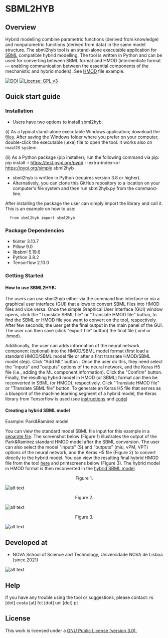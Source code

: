 # SBML2HYB
## Overview
Hybrid modelling combine parametric functions (derived from knowledge) and nonparametric functions (derived from data) in the same model structure.
The sbml2hyb tool is an stand-alone executable application for [SBML](https://synonym.caltech.edu/) compatible hybrid modelling. The tool is written in Python and can be used for converting between SBML format and HMOD (intermediate format — enabling communication between the essential components of the mechanistic and hybrid models). See [HMOD](https://github.com/rs-costa/sbml2hyb/blob/main/models/chassagnole1standard.hmod) file example.

[![DOI](https://zenodo.org/badge/DOI/10.5281/zenodo.7293206.svg)](https://doi.org/10.5281/zenodo.7293206) [![License: GPL v3](https://img.shields.io/badge/License-GPLv3-blue.svg)](https://www.gnu.org/licenses/gpl-3.0)

## Quick start guide
### Installation
- Users have two options to install sbml2hyb:

(i) As a typical stand-alone executable Windows application; download the [files](https://drive.google.com/drive/folders/1yBpSaXts-D1bMXjq8MO6AbJkOjSibOji?usp=share_link). After saving the Windows folder where you prefer on your computer, double-click the executable (.exe) file to open the tool. It works also on macOS system. 

(ii) As a Python package (pip installer); run the following command via pip:
pip install -i https://test.pypi.org/pypi/ --extra-index-url https://pypi.org/simple sbml2hyb
- sbml2hyb is written in Python (requires version 3.8 or higher).
- Alternatively, you can clone this GitHub repository to a location on your computer's file system and then run sbml2hyb.py from the command-line.

After installing the package the user can simply import the library and call it. This is an example on how to use:

      from sbml2hyb import sbml2hyb

### Package Dependencies
- tkinter 3.10.7  
- Pillow 9.0  
- libsbml 5.19.6 
- Python 3.8.2
- Tensorflow 2.10.0

### Getting Started
#### How to use SBML2HYB:

The users can use sbml2hyb either via the command line interface or via a graphical user interface (GUI) that allows to convert SBML files into HMOD files and vice versa. 
Once the simple Graphical User Interface (GUI) window opens, click the "Translate SBML file" or "Translate HMOD file" button, to find the SBML or HMOD file you want to convert on the tool, respectively.  After few seconds, the user get the final output in the main panel of the GUI. The user can then save (click "export file" button) the final file (.xml or .hmod). 

Additionally, the user can adds information of the neural network component (optional) into the HMOD/SBML model format (first load a standard HMOD/SBML model file or after a first translate HMOD/SBML model step).  Click "Add ML" button  . Once the user do this, they need select the "inputs" and "outputs" options of the neural network, and the Keras H5 file (i.e., adding the ML component information). Click the "Confirm" button. Finally, the resulting hybrid model in HMOD (or SBML) format can then be reconverted in SBML (or HMOD), respectively. Click "Translate HMOD file" or "Translate SBML file" button. To generate an Keras H5 file that serves as a blueprint of the machine learning segment of a hybrid model, the Keras library from Tensorflow is used (see [instructions](https://github.com/rs-costa/sbml2hyb/blob/main/models/keras_H5/instructions_createH5.txt) and [code](https://github.com/rs-costa/sbml2hyb/blob/main/models/keras_H5/create_keras_h5.ipynb))


#### Creating a hybrid SBML model

Example: Park&Ramirez model

You can view the standard model SBML file input for this example in a [separate file](https://github.com/rs-costa/sbml2hyb/blob/main/models/parkramstandard.xml). The screenshot below (Figure 1) illustrates the output of the Park&Ramirez standard HMOD model after the SBML conversion. The user can also select the model "inputs" (S) and "outputs" (miu, vPM, VPT) options of the neural network, and the Keras H5 file (Figure 2) to convert directly to the hybrid model. You can view the resulting final hybrid HMOD file from the tool [here](https://github.com/rs-costa/sbml2hyb/blob/main/models/parkramhyb.hmod) and printscreens below (Figure 3). The hybrid model in HMOD format is then reconverted in the [hybrid SBML model](https://github.com/rs-costa/sbml2hyb/blob/main/models/parkramhyb.xml). 

<div align="center"> Figure 1. </div>

![alt text](https://github.com/rs-costa/sbml2hyb/blob/main/img/Figure1.PNG)

<div align="center"> Figure 2. </div>

![alt text](https://github.com/rs-costa/sbml2hyb/blob/main/img/Figure2.PNG)

<div align="center"> Figure 3. </div>

![alt text](https://github.com/rs-costa/sbml2hyb/blob/main/img/Figure_3.png)

## Developed at
- NOVA School of Science and Technology, Universidade NOVA de Lisboa (since 2021)

![alt text](https://github.com/rs-costa/sbml2hyb/blob/main/img/logo_new.png)

## Help
If you have any trouble using the tool or suggestions, please contact:  rs [dot] costa [at] fct [dot] unl [dot] pt

## License
This work is licensed under a <a href="https://www.gnu.org/licenses/gpl-3.0.html"> GNU Public License (version 3.0).</a>
